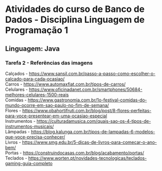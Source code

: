 # Atividades do curso de Banco de Dados - Disciplina Linguagem de Programação 1
## Linguagem: Java

### Tarefa 2 - Referências das imagens
Calçados - https://www.sansil.com.br/passo-a-passo-como-escolher-o-calcado-para-cada-ocasiao/ <br>
Carros - https://www.automaxfiat.com.br/tipos-de-carros/ <br>
Celulares - https://www.oficinadanet.com.br/smartphones/50684-melhores-celulares-1500-reais <br>
Comidas - https://www.gastronomia.com.br/1o-festival-comidas-do-mundo-ocorre-em-sao-paulo-no-fim-de-semana/ <br>
Flores - https://www.obahortifruti.com.br/blog/post/8-flores-perfeitas-para-voce-presentear-em-uma-ocasiao-especial <br>
Instrumentos - https://culturadamusica.com/quais-sao-os-4-tipos-de-instrumentos-musicais/ <br>
Lâmpadas - https://blog.kalunga.com.br/tipos-de-lampadas-6-modelos-que-voce-precisa-conhecer/ <br>
Livros - https://www.smg.edu.br/5-dicas-de-livros-para-comecar-o-ano-bem/ <br>
Portas - https://construindocasas.com.br/blog/acabamento/portas/ <br>
Teclados - https://www.worten.pt/novidades-tecnologicas/teclados-gaming-guia-completo <br>
